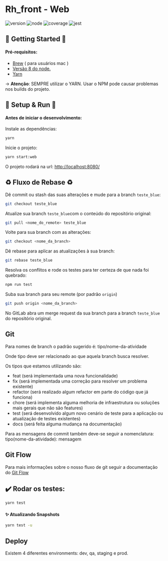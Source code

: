 # Rh_front - Web

![version](https://img.shields.io/badge/version-1.8.0-blue.svg?cacheSeconds=2592000)
![node](https://img.shields.io/badge/node-%3E%3D%208.0.0-green.svg)
![coverage](https://img.shields.io/badge/coverage-52.94%25-lightgrey.svg)
![jest](https://img.shields.io/badge/jest-4%20skipped%2C%20397%20passed-green.svg)


## :rocket: Getting Started :rocket:

#### Pré-requisitos:

- [Brew](https://brew.sh/index_pt-br) ( para usuários mac )
- [Versão 8 do node.](https://nodejs.org/en/)
- [Yarn](https://yarnpkg.com/pt-BR/docs/install#mac-stable)

-> **Atenção**: SEMPRE utilizar o YARN. Usar o NPM pode causar problemas nos builds do projeto.

## :rocket: Setup & Run :rocket:

#### Antes de iniciar o desenvolvimento:

Instale as dependências:
```sh
yarn
```

Inicie o projeto:
```sh
yarn start:web
```

O projeto rodará na url: [http://localhost:8080/](http://localhost:8080/)


## :recycle: Fluxo de Rebase :recycle:

Dê commit ou stash das suas alterações e mude para a branch `teste_blue`:
```sh
git checkout teste_blue
```

Atualize sua branch `teste_blue`com o conteúdo do repositório original:
```sh
git pull <nome_do_remote> teste_blue
```

Volte para sua branch com as alterações:
```sh
git checkout <nome_da_branch>
```

Dê rebase para aplicar as atualizações à sua branch:
```sh
git rebase teste_blue
```

Resolva os conflitos e rode os testes para ter certeza de que nada foi quebrado:
```sh
npm run test
```

Suba sua branch para seu remote (por padrão `origin`)
```sh
git push origin <nome_da_branch>
```

No GitLab abra um merge request da sua branch para a branch `teste_blue` do repositório original.


## Git
Para nomes de branch o padrão sugerido é:
tipo/nome-da-atividade

Onde tipo deve ser relacionado ao que aquela branch busca resolver.

Os tipos que estamos utilizando são:
- feat (será implementada uma nova funcionalidade)
- fix (será implementada uma correção para resolver um problema existente)
- refactor (será realizado algum refactor em parte do código que já funciona)
- chore (será implementa alguma melhoria de infraestrutura ou soluções mais gerais que não são features)
- test (será desenvolvido algum novo cenário de teste para a aplicação ou atualização de testes existentes)
- docs (será feita alguma mudança na documentação)

Para as mensagens de commit também deve-se seguir a nomenclatura:
 tipo(nome-da-atividade): mensagem

## Git Flow

Para mais informações sobre o nosso fluxo de git seguir a documentação do [Git Flow](./CONTRIBUTING.md)

## :heavy_check_mark:  Rodar os testes:

```sh
yarn test
```

#### :sparkles:  Atualizando Snapshots

```sh
yarn test -u
```

## Deploy

Existem 4 diferentes environments: dev, qa, staging e prod.
